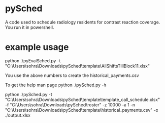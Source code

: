 # pySched
A code used to schedule radiology residents for contrast reaction coverage. You run it in powershell.

# example usage
python .\pyEvalSched.py -t "C:\Users\sohra\Downloads\pySched\template\AllShiftsTillBlock11.xlsx"

You use the above numbers to create the historical_payments.csv

To get the help man page
python .\pySched.py -h 

python .\pySched.py -t "C:\Users\sohra\Downloads\pySched\template\template_call_schedule.xlsx" -f "C:\Users\sohra\Downloads\pySched\roster" -z 10000 -a 1 -n "C:\Users\sohra\Downloads\pySched\template\historical_payments.csv" -o ./output.xlsx
